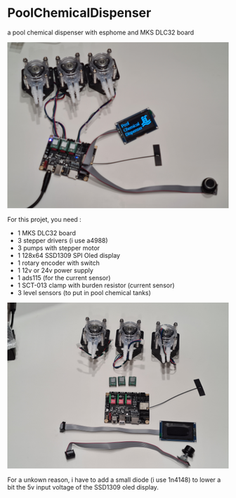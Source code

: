 # PoolChemicalDispenser
a pool chemical dispenser with esphome and MKS DLC32 board

![alt text](https://github.com/krissfr/PoolChemicalDispenser/blob/main/PoolChemicalDispenser.jpg)

For this projet, you need :
- 1 MKS DLC32 board
- 3 stepper drivers (i use a4988)
- 3 pumps with stepper motor
- 1 128x64 SSD1309 SPI Oled display
- 1 rotary encoder with switch
- 1 12v or 24v power supply
- 1 ads115 (for the current sensor)
- 1 SCT-013 clamp with burden resistor (current sensor)
- 3 level sensors (to put in pool chemical tanks)

![alt text](https://github.com/krissfr/PoolChemicalDispenser/blob/main/components.jpg)

For a unkown reason, i have to add a small diode (i use 1n4148) to lower a bit the 5v input voltage of the SSD1309 oled display.

